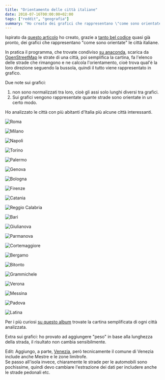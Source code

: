 ```yaml
---
title: "Orientamento delle città italiane"
date: 2018-07-16T00:00:00+02:00
tags: ["reddit", "geografia"]
summary: "Ho creato dei grafici che rappresentano \"come sono orientate\" le città italiane."
---
```


Ispirato da [questo articolo](http://geoffboeing.com/2018/07/city-street-orientations-world/) 
ho creato, grazie a
[tanto bel codice](https://github.com/gboeing/osmnx-examples/blob/master/notebooks/17-street-network-orientations.ipynb)
quasi già pronto,
dei grafici che rappresentano "come sono orientate" le città italiane.

In pratica il programma,
che trovate condiviso [su anaconda](https://notebooks.anaconda.org/timendum/street-network-orientations),
scarica da [OpenStreetMap](http://openstreetmap.org/)
le strate di una città,
poi semplifica la cartina,
fa l'elenco delle strade che rimangono
e ne calcola l'orientamento,
cioè trova qual'è la loro direzione seguendo la bussola,
quindi il tutto viene rappresentato in grafico.

Due note sui grafici:

1. non sono normalizzati tra loro,
cioè gli assi solo lunghi diversi tra grafici.
1. Sui grafici vengono rappresentate
quante strade sono orientate in un certo modo.

Ho analizzato le città con più abitanti d'Italia più alcune città interessanti.

![Roma](/images/orientamento/PllPntU.png)

![Milano](/images/orientamento/HmsZR4J.png)

![Napoli](/images/orientamento/Lzsm9CV.png)

![Torino](/images/orientamento/jzuPoug.png)

![Palermo](/images/orientamento/u6dQozd.png)

![Genova](/images/orientamento/JpX9Ehy.png)

![Bologna](/images/orientamento/yBsGGlW.png)

![Firenze](/images/orientamento/MP1RZaW.png)

![Catania](/images/orientamento/cZPT77g.png)

![Reggio Calabria](/images/orientamento/YDaLddB.png)

![Bari](/images/orientamento/YjLijPy.png)

![Giulianova](/images/orientamento/cQGwCwE.png)

![Parmanova](/images/orientamento/iChp2xi.png)

![Cortemaggiore](/images/orientamento/pd4CVCh.png)

![Bergamo](/images/orientamento/h6MOs07.png)

![Bitonto](/images/orientamento/jCx4dNu.png)

![Grammichele](/images/orientamento/YSRFVZD.png)

![Verona](/images/orientamento/FYJOW85.png)

![Messina](/images/orientamento/ImyAL6l.png)

![Padova](/images/orientamento/9yXfgio.png)

![Latina](/images/orientamento/r5xZXB1.png)


Per i più curiosi
[su questo album](https://imgur.com/a/EBYIOIG)
trovate la cartina semplificata di ogni città analizzata.

Extra sui grafici:
ho provato ad aggiungere "peso" in base alla lunghezza della strada,
il risultato non cambia sensibilmente.

Edit: Aggiungo, a parte, [Venezia](https://imgur.com/a/s5s4fZR), però tecnicamente il comune di Venezia include anche Mestre e le zone limitrofe.  
Se passo all'isola invece, chiaramente le strade per le automobili sono pochissime, quindi devo cambiare l'estrazione dei dati per includere anche le strade pedonali etc.
